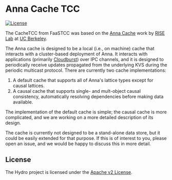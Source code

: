 # Anna Cache TCC

[![License](https://img.shields.io/badge/license-Apache--2.0-blue.svg)](https://opensource.org/licenses/Apache-2.0)

The CacheTCC from FaaSTCC was based on the [Anna Cache](https://github.com/hydro-project/anna-cache) work by [RISE Lab](https://rise.cs.berkeley.edu) at [UC Berkeley](https://berkeley.edu). 

The Anna cache is designed to be a local (i.e., on machine) cache that interacts with a cluster-based deployment of Anna. It interacts with applications (primarily [Cloudburst](https://github.com/hydro-project/cloudburst)) over IPC channels, and it is designed to periodically receive updates propagated from the underlying KVS during the periodic multicast protocol. There are currently two cache implementations:

1. A default cache that supports all of Anna's lattice types except for causal lattices.
2. A causal cache that supports single- and mult-object causal consistency, automatically resolving dependencies before making data available.

The implementation of the default cache is simple; the causal cache is more complicated, and we are working on a more detailed description of its design.

The cache is currently not designed to be a stand-alone data store, but it could be easily extended for that purpose. If this is of interest to you, please open an issue, and we would be happy to discuss this in more detail.

## License

The Hydro project is licensed under the [Apache v2 License](LICENSE).
